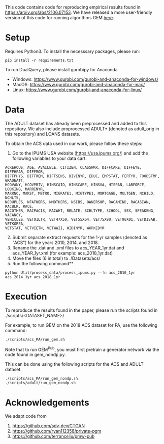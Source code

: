 This code contains code for reproducing empirical results found in https://arxiv.org/abs/2106.07153. We have released a more user-friendly version of this code for running algorithms GEM [here](https://github.com/terranceliu/dp-query-release).

# Setup

Requires Python3. To install the necesssary packages, please run:
````
pip install -r requirements.txt
````

To run DualQuery, please install gurobipy for Anaconda
* Windows: https://www.gurobi.com/gurobi-and-anaconda-for-windows/
* MacOS: https://www.gurobi.com/gurobi-and-anaconda-for-mac/
* Linux: https://www.gurobi.com/gurobi-and-anaconda-for-linux/

# Data

The ADULT dataset has already been preprocessed and added to this repository. We also include proprocessed ADULT* (denoted as adult_orig in this repository) and LOANS datasets.

To obtain the ACS data used in our work, please follow these steps:

1) Go to the IPUMS USA website (https://usa.ipums.org/) and add the following variables to your data cart:
````
ACREHOUS, AGE, AVAILBLE, CITIZEN, CLASSWKR, DIFFCARE, DIFFEYE, DIFFHEAR, DIFFMOB, 
DIFFPHYS, DIFFREM, DIFFSENS, DIVINYR, EDUC, EMPSTAT, FERTYR, FOODSTMP, GRADEATT, 
HCOVANY, HCOVPRIV, HINSCAID, HINSCARE, HINSVA, HISPAN, LABFORCE, LOOKING, MARRINYR, 
MARRNO, MARST, METRO, MIGRATE1, MIGTYPE1, MORTGAGE, MULTGEN, NCHILD, NCHLT5, 
NCOUPLES, NFATHERS, NMOTHERS, NSIBS, OWNERSHP, RACAMIND, RACASIAN, RACBLK, RACE, 
RACOTHER, RACPACIS, RACWHT, RELATE, SCHLTYPE, SCHOOL, SEX, SPEAKENG, VACANCY, 
VEHICLES, VET01LTR, VET47X50, VET55X64, VET75X90, VET90X01, VETDISAB, VETKOREA, 
VETSTAT, VETVIETN, VETWWII, WIDINYR, WORKEDYR
````
2) Submit separate extract requests for the 1-yr samples (denoted as "ACS") for the years 2010, 2014, and 2018.
3) Rename the .dat and .xml files to acs_YEAR_1yr.dat and acs_YEAR_1yr.xml (for example: acs_2010_1yr.dat)
4) Move the files (6 in total) to ./Datasets/acs/
5) Run the following command**
````
python Util/process_data/process_ipums.py --fn acs_2010_1yr acs_2014_1yr acs_2018_1yr
````

# Execution

To reproduce the results found in the paper, please run the scripts found in ./scripts/<DATASET_NAME>/

For example, to run GEM on the 2018 ACS dataset for PA, use the following command:

````
./scripts/acs_PA/run_gem.sh
````

Note that to run GEM<sup>Pub</sup>, you must first pretrain a generator network via the code found in gem_nondp.py.

This can be done using the following scripts for the ACS and ADULT dataset:

````
./scripts/acs_PA/run_gem_nondp.sh
./scripts/adult/run_gem_nondp.sh
````

# Acknowledgements

We adapt code from

1) https://github.com/sdv-dev/CTGAN
2) https://github.com/ryan112358/private-pgm
3) https://github.com/terranceliu/pmw-pub
